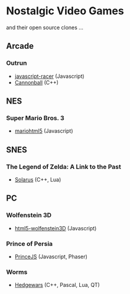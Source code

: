 # Nostalgic Video Games

and their open source clones ...

## Arcade

### Outrun

   * [javascript-racer](https://github.com/jakesgordon/javascript-racer) (Javascript)
   * [Cannonball](https://github.com/djyt/cannonball) (C++)

## NES

### Super Mario Bros. 3

   * [mariohtml5](https://github.com/robertkleffner/mariohtml5) (Javascript)

## SNES

### The Legend of Zelda: A Link to the Past

   * [Solarus](https://github.com/christopho/solarus) (C++, Lua)

## PC

### Wolfenstein 3D

   * [html5-wolfenstein3D](https://github.com/loadx/html5-wolfenstein3D) (Javascript)

### Prince of Persia

   * [PrinceJS](https://ultrabolido.wordpress.com/2015/04/25/princejs-all-levels-implemented/) (Javascript, Phaser)

### Worms

   * [Hedgewars](https://github.com/hedgewars/hw) (C++, Pascal, Lua, QT)
